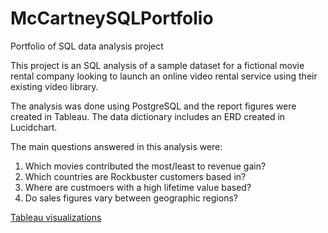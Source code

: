 # McCartneySQLPortfolio
Portfolio of SQL data analysis project

This project is an SQL analysis of a sample dataset for a fictional movie rental company looking to launch an online video rental service using their existing video library.

The analysis was done using PostgreSQL and the report figures were created in Tableau. The data dictionary includes an ERD created in Lucidchart.

The main questions answered in this analysis were:
1. Which movies contributed the most/least to revenue gain?
2. Which countries are Rockbuster customers based in?
3. Where are custmoers with a high lifetime value based?
4. Do sales figures vary between geographic regions?

[Tableau visualizations](https://public.tableau.com/shared/XXJXBRRRP?:display_count=n&:origin=viz_share_link!)
